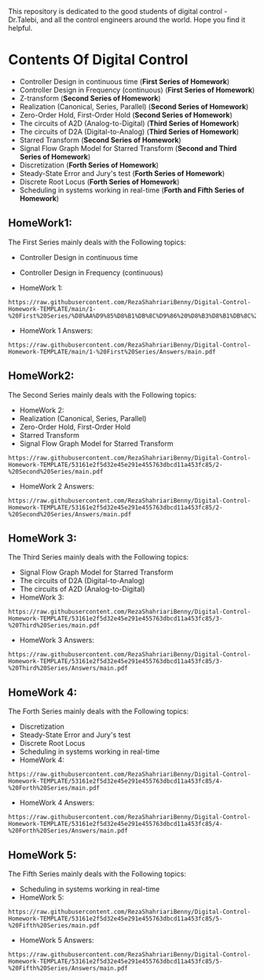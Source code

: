 This repository is dedicated to the good students of digital control - Dr.Talebi, and all the control engineers around the world. Hope you find it helpful.
# Contents Of Digital Control
- Controller Design in continuous time (**First Series of Homework**)
- Controller Design in Frequency (continuous) (**First Series of Homework**)
- Z-transform (**Second Series of Homework**)
- Realization (Canonical, Series, Parallel) (**Second Series of Homework**)
- Zero-Order Hold, First-Order Hold (**Second Series of Homework**)
- The circuits of A2D (Analog-to-Digital) (**Third Series of Homework**)
- The circuits of D2A (Digital-to-Analog) (**Third Series of Homework**)
- Starred Transform (**Second Series of Homework**)
- Signal Flow Graph Model for Starred Transform (**Second and Third Series of Homework**)
- Discretization (**Forth Series of Homework**)
- Steady-State Error and Jury's test (**Forth Series of Homework**)
- Discrete Root Locus (**Forth Series of Homework**)
- Scheduling in systems working in real-time (**Forth and Fifth Series of Homework**)

## HomeWork1:
The First Series mainly deals with the Following topics:
- Controller Design in continuous time 
- Controller Design in Frequency (continuous)

- HomeWork 1:
```
https://raw.githubusercontent.com/RezaShahriariBenny/Digital-Control-Homework-TEMPLATE/main/1-%20First%20Series/%D8%AA%D9%85%D8%B1%DB%8C%D9%86%20%D8%B3%D8%B1%DB%8C%20%D8%A7%D9%88%D9%84/main.pdf
```
- HomeWork 1 Answers:
```
https://raw.githubusercontent.com/RezaShahriariBenny/Digital-Control-Homework-TEMPLATE/main/1-%20First%20Series/Answers/main.pdf
```
## HomeWork2:
The Second Series mainly deals with the Following topics:
- HomeWork 2:
- Realization (Canonical, Series, Parallel)
- Zero-Order Hold, First-Order Hold
- Starred Transform
- Signal Flow Graph Model for Starred Transform
```
https://raw.githubusercontent.com/RezaShahriariBenny/Digital-Control-Homework-TEMPLATE/53161e2f5d32e45e291e455763dbcd11a453fc85/2-%20Second%20Series/main.pdf
```
- HomeWork 2 Answers:
```
https://raw.githubusercontent.com/RezaShahriariBenny/Digital-Control-Homework-TEMPLATE/53161e2f5d32e45e291e455763dbcd11a453fc85/2-%20Second%20Series/Answers/main.pdf
```
## HomeWork 3:
The Third Series mainly deals with the Following topics:
- Signal Flow Graph Model for Starred Transform
- The circuits of D2A (Digital-to-Analog)
- The circuits of A2D (Analog-to-Digital)
- HomeWork 3:
```
https://raw.githubusercontent.com/RezaShahriariBenny/Digital-Control-Homework-TEMPLATE/53161e2f5d32e45e291e455763dbcd11a453fc85/3-%20Third%20Series/main.pdf
```
- HomeWork 3 Answers:
```
https://raw.githubusercontent.com/RezaShahriariBenny/Digital-Control-Homework-TEMPLATE/53161e2f5d32e45e291e455763dbcd11a453fc85/3-%20Third%20Series/Answers/main.pdf
```
## HomeWork 4:
The Forth Series mainly deals with the Following topics:
- Discretization
- Steady-State Error and Jury's test
- Discrete Root Locus
- Scheduling in systems working in real-time 
- HomeWork 4:
```
https://raw.githubusercontent.com/RezaShahriariBenny/Digital-Control-Homework-TEMPLATE/53161e2f5d32e45e291e455763dbcd11a453fc85/4-%20Forth%20Series/main.pdf
```
- HomeWork 4 Answers:
```
https://raw.githubusercontent.com/RezaShahriariBenny/Digital-Control-Homework-TEMPLATE/53161e2f5d32e45e291e455763dbcd11a453fc85/4-%20Forth%20Series/Answers/main.pdf
```
## HomeWork 5:
The Fifth Series mainly deals with the Following topics:
- Scheduling in systems working in real-time 
- HomeWork 5:
```
https://raw.githubusercontent.com/RezaShahriariBenny/Digital-Control-Homework-TEMPLATE/53161e2f5d32e45e291e455763dbcd11a453fc85/5-%20Fifth%20Series/main.pdf
```
- HomeWork 5 Answers:
```
https://raw.githubusercontent.com/RezaShahriariBenny/Digital-Control-Homework-TEMPLATE/53161e2f5d32e45e291e455763dbcd11a453fc85/5-%20Fifth%20Series/Answers/main.pdf
```
